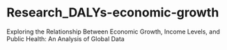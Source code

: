 # Research_DALYs-economic-growth
Exploring the Relationship Between Economic Growth, Income Levels, and Public Health: An Analysis of Global Data

